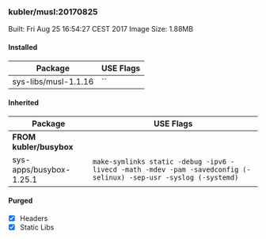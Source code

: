 ### kubler/musl:20170825

Built: Fri Aug 25 16:54:27 CEST 2017
Image Size: 1.88MB

#### Installed
Package | USE Flags
--------|----------
sys-libs/musl-1.1.16 | ``
#### Inherited
Package | USE Flags
--------|----------
**FROM kubler/busybox** |
sys-apps/busybox-1.25.1 | `make-symlinks static -debug -ipv6 -livecd -math -mdev -pam -savedconfig (-selinux) -sep-usr -syslog (-systemd)`

#### Purged
- [x] Headers
- [x] Static Libs
